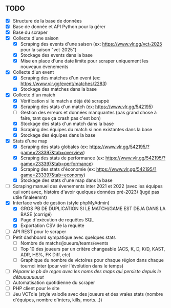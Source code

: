 

## TODO

- [x] Structure de la base de données
- [x] Base de donnée et API Python pour la gérer
- [x] Base du scraper
- [x] Collecte d'une saison
    - [x] Scraping des events d'une saison (ex: https://www.vlr.gg/vct-2025 pour la saison "vct-2025")
    - [x] Stockage des events dans la base
    - [x] Mise en place d'une date limite pour scraper uniquement les nouveaux évenements
- [x] Collecte d'un event
    - [x] Scraping des matches d'un event (ex: https://www.vlr.gg/event/matches/2283)
    - [x] Stockage des matches dans la base
- [x] Collecte d'un match
    - [x] Vérification si le match a déjà été scrappé
    - [x] Scraping des stats d'un match (ex: https://www.vlr.gg/542195)
    - [ ] Gestion des erreurs et données manquantes (pas grand chose à faire, tant que ça crash pas c'est bon)
    - [x] Stockage des stats d'un match dans la base
    - [x] Scraping des équipes du match si non existantes dans la base
    - [x] Stockage des équipes dans la base
- [x] Stats d'une map
    - [x] Scraping des stats globales (ex: https://www.vlr.gg/542195/?game=233397&tab=overview)
    - [x] Scraping des stats de performance (ex: https://www.vlr.gg/542195/?game=233397&tab=performance)
    - [x] Scraping des stats d'économie (ex: https://www.vlr.gg/542195/?game=233397&tab=economy)
    - [x] Stockage des stats d'une map dans la base
- [ ] Scraping manuel des évenements inter 2021 et 2022 (avec les équipes qui vont avec, histoire d'avoir quelques données pré-2023) (jugé pas utile finaleemnt)
- [x] Interface web de gestion (style phpMyAdmin)
    - [x] GROS PB DE DUPLICATION SI LE MATCH/GAME EST DEJA DANS LA BASE (corrigé)
    - [x] Page d'exécution de requêtes SQL
    - [x] Exportation CSV de la requête
- [ ] API REST pour le scraper
- [ ] Petit dashboard sympatique avec quelques stats
    - [ ] Nombre de matchs/joueurs/teams/events
    - [ ] Top 10 des joueurs par un critère changeable (ACS, K, D, K/D, KAST, ADR, HS%, FK Diff, etc)
    - [ ] Graphique du nombre de victoires pour chaque région dans chaque tournoi inter (pour voir l'évolution dans le temps)
- [ ] *Réparer le pb de regex avec les noms des maps qui persiste depuis le débuuuuuuuut*
- [ ] Automatisation quotidienne du scraper
- [ ] PHP client pour le site 
- [ ] Jeu VCTdle (style valodle avec des joueurs et des vraies stats (nombre d'équipes, nombre d'inters, kills, morts...))